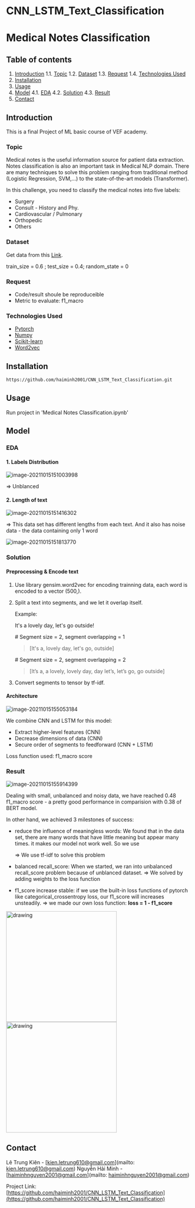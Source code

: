 # CNN_LSTM_Text_Classification
# Medical Notes Classification

## Table of contents

1. [Introduction](#introduction)
	1.1. [Topic](#topic)
	1.2. [Dataset](#dataset)
	1.3. [Request](#request)
	1.4. [Technologies Used](#technologies-used)
2. [Installation](#installation)
3. [Usage](#usage)
4. [Model](#model)
	4.1. [EDA](#eda)
	4.2. [Solution](#solution)
	4.3. [Result](#result)
5. [Contact](#contact)

## Introduction

This is a final Project of ML basic course of VEF academy. 

### Topic 

Medical notes is the useful information source for patient data extraction. Notes classification is also an important task in Medical NLP domain. There are many techniques to solve this problem ranging from traditional method (Logistic Regression, SVM,...) to the state-of-the-art models (Transformer).

In this challenge, you need to classify the medical notes into five labels:

+ Surgery
+ Consult - History and Phy.
+ Cardiovascular / Pulmonary
+ Orthopedic
+ Others

### Dataset

Get data from this [Link](https://github.com/socd06/private_nlp/raw/master/data/mtsamples.csv). 

train_size = 0.6 ; test_size = 0.4; random_state = 0

### Request 

+ Code/result shoule be reproduceible
+ Metric to evaluate: f1_macro

### Technologies Used

+ [Pytorch](https://pytorch.org/)
+ [Numpy](https://numpy.org/)
+ [Scikit-learn](https://scikit-learn.org/stable/)
+ [Word2vec](https://pypi.org/project/gensim/)

## Installation

```bash
https://github.com/haiminh2001/CNN_LSTM_Text_Classification.git
```

## Usage

Run project in 'Medical Notes Classification.ipynb'

## Model

### EDA 

#### 1. Labels Distribution

![image-20211015151003998](/home/kienanh/.config/Typora/typora-user-images/image-20211015151003998.png)

=> Unblanced

#### 2. Length of text

![image-20211015151416302](/home/kienanh/.config/Typora/typora-user-images/image-20211015151416302.png)

=> This data set has different lengths from each text. And it also has noise data - the data containing only 1 word

![image-20211015151813770](/home/kienanh/.config/Typora/typora-user-images/image-20211015151813770.png)

### Solution

#### Preprocessing & Encode text
1. Use library gensim.word2vec for encoding trainning data, each word is encoded to a vector (500,).

2. Split a text into segments, and we let it overlap itself.

   Example:

   It's a lovely day, let's go outside!

   \# Segment size = 2, segment overlapping = 1

   > [It's a, lovely day, let's go, outside]
   
   \# Segment size = 2, segment overlapping = 2
   
   > [It’s a, a lovely, lovely day, day let’s, let’s go, go outside]

3. Convert segments to tensor by tf-idf.

#### Architecture

![image-20211015155053184](/home/kienanh/.config/Typora/typora-user-images/image-20211015155053184.png)

We combine CNN and LSTM for this model:

+ Extract higher-level features (CNN)
+ Decrease dimensions of data (CNN)
+ Secure order of segments to feedforward (CNN + LSTM)

Loss function used: f1_macro score

### Result

![image-20211015155914399](/home/kienanh/.config/Typora/typora-user-images/image-20211015155914399.png)

Dealing with small, unbalanced and noisy data, we have reached 0.48 f1_macro score - a pretty good performance in comparision with 
0.38 of BERT model.

In other hand, we achieved 3 milestones of success:
+ reduce the influence of meaningless words: We found that in the data set, there are many words that have little meaning but appear many times. it makes our model not work well. So we use 

  => We use tf-idf to solve this problem

+ balanced recall_score: When we started, we ran into unbalanced recall_score problem because of unblanced dataset.
    => We solved by adding weights to the loss function

+ f1_score increase stable: if we use the built-in loss functions of pytorch like categorical_crossentropy loss, our f1_score will increases unsteadily.
	=>  we made our own loss function: **loss  = 1 - f1_score** 

 <img src="/home/kienanh/.config/Typora/typora-user-images/image-20211015162217525.png" alt="drawing" style="height: 300px"/> <img src="/home/kienanh/.config/Typora/typora-user-images/image-20211015162139191.png" alt="drawing" style=" height: 300px"/> 




## Contact

Lê Trung Kiên         -    [kien.letrung610@gmail.com](mailto: kien.letrung610@gmail.com)
Nguyễn Hải Minh    -    [haiminhnguyen2001@gmail.com](mailto: haiminhnguyen2001@gmail.com)

Project Link: [https://github.com/haiminh2001/CNN_LSTM_Text_Classification](https://github.com/haiminh2001/CNN_LSTM_Text_Classification)



























